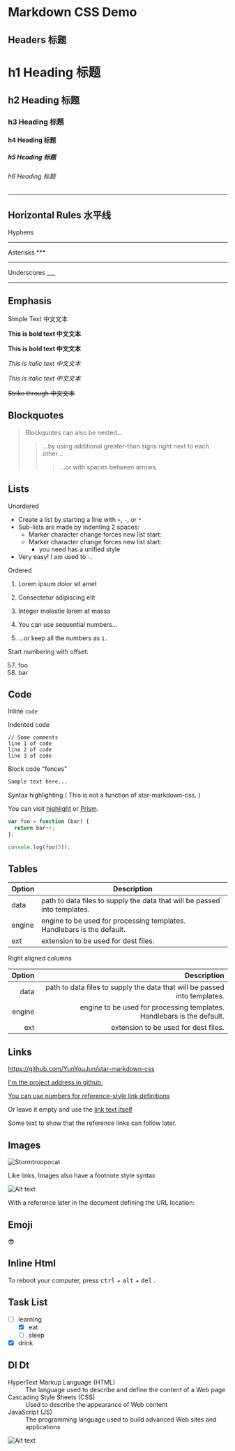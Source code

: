 # Markdown CSS Demo

## Headers 标题

# h1 Heading 标题

## h2 Heading 标题

### h3 Heading 标题

#### h4 Heading 标题

##### h5 Heading 标题

###### h6 Heading 标题

---

## Horizontal Rules 水平线

Hyphens

---

Asterisks \*\*\*

---

Underscores \_\_\_

---

## Emphasis

Simple Text 中文文本

**This is bold text 中文文本**

**This is bold text 中文文本**

_This is italic text 中文文本_

_This is italic text 中文文本_

~~Strike through 中文文本~~

## Blockquotes

> Blockquotes can also be nested...
>
> > ...by using additional greater-than signs right next to each other...
> >
> > > ...or with spaces between arrows.

## Lists

Unordered

- Create a list by starting a line with `+`, `-`, or `*`
- Sub-lists are made by indenting 2 spaces:
  - Marker character change forces new list start:
  - Marker character change forces new list start:
    - you need has a unified style
- Very easy! I am used to `-`.

Ordered

1. Lorem ipsum dolor sit amet
2. Consectetur adipiscing elit
3. Integer molestie lorem at massa

4. You can use sequential numbers...
5. ...or keep all the numbers as `1.`

Start numbering with offset:

57. foo
1. bar

## Code

Inline `code`

Indented code

    // Some comments
    line 1 of code
    line 2 of code
    line 3 of code

Block code "fences"

```txt
Sample text here...
```

Syntax highlighting ( This is not a function of star-markdown-css. )

You can visit [highlight](https://github.com/highlightjs/highlight.js)
or [Prism](https://github.com/PrismJS/prism).

```js
var foo = function (bar) {
  return bar++;
};

console.log(foo(5));
```

## Tables

| Option | Description                                                               |
| ------ | ------------------------------------------------------------------------- |
| data   | path to data files to supply the data that will be passed into templates. |
| engine | engine to be used for processing templates. Handlebars is the default.    |
| ext    | extension to be used for dest files.                                      |

Right aligned columns

| Option |                                                               Description |
| -----: | ------------------------------------------------------------------------: |
|   data | path to data files to supply the data that will be passed into templates. |
| engine |    engine to be used for processing templates. Handlebars is the default. |
|    ext |                                      extension to be used for dest files. |

## Links

<https://github.com/YunYouJun/star-markdown-css>

[I'm the project address in github.][github]

[You can use numbers for reference-style link definitions][1]

Or leave it empty and use the [link text itself]

Some text to show that the reference links can follow later.

[github]: https://github.com/YunYouJun/star-markdown-css
[1]: https://yunyoujun.cn
[link text itself]: https://star-markdown-css.yunyoujun.cn

## Images

![Stormtroopocat](https://octodex.github.com/images/stormtroopocat.jpg "The Stormtroopocat")

Like links, Images also have a footnote style syntax

![Alt text][id]

With a reference later in the document defining the URL location:

[id]: https://octodex.github.com/images/dojocat.jpg "The Dojocat"

## Emoji

😎

## Inline Html

To reboot your computer, press <kbd>ctrl</kbd> + <kbd>alt</kbd> + <kbd>del</kbd> .

## Task List

- [ ] learning
  - [x] eat
  - [ ] sleep
- [x] drink

## Dl Dt

<dl>
  <dt>HyperText Markup Language (HTML)</dt>
  <dd>The language used to describe and define the content of a Web page</dd>
  <dt>Cascading Style Sheets (CSS)</dt>
  <dd>Used to describe the appearance of Web content</dd>
  <dt>JavaScript (JS)</dt>
  <dd>The programming language used to build advanced Web sites and applications</dd>
</dl>

<img src="https://octodex.github.com/images/dojocat.jpg" alt="Alt text" title="The Dojocat" />
